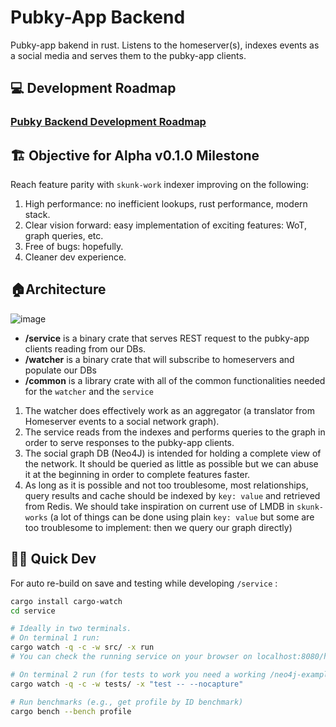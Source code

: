# Pubky-App Backend

Pubky-app bakend in rust. Listens to the homeserver(s), indexes events as a social media and serves them to the pubky-app clients.

## 💻 Development Roadmap

### [Pubky Backend Development Roadmap](https://github.com/pubky/pubky-app-backend/issues/1)

## 🏗️ Objective for Alpha v0.1.0 Milestone

Reach feature parity with `skunk-work` indexer improving on the following:

1. High performance: no inefficient lookups, rust performance, modern stack.
2. Clear vision forward: easy implementation of exciting features: WoT, graph queries, etc.
3. Free of bugs: hopefully.
4. Cleaner dev experience.

## 🏠Architecture

![image](https://github.com/user-attachments/assets/e516ceff-d28f-4d71-9123-96eb1725cd73)

- **/service** is a binary crate that serves REST request to the pubky-app clients reading from our DBs.
- **/watcher** is a binary crate that will subscribe to homeservers and populate our DBs
- **/common** is a library crate with all of the common functionalities needed for the `watcher` and the `service`

1. The watcher does effectively work as an aggregator (a translator from Homeserver events to a social network graph).
2. The service reads from the indexes and performs queries to the graph in order to serve responses to the pubky-app clients.
3. The social graph DB (Neo4J) is intended for holding a complete view of the network. It should be queried as little as possible but we can abuse it at the beginning in order to complete features faster.
4. As long as it is possible and not too troublesome, most relationships, query results and cache should be indexed by `key: value` and retrieved from Redis. We should take inspiration on current use of LMDB in `skunk-works` (a lot of things can be done using plain `key: value` but some are too troublesome to implement: then we query our graph directly)

## 👨‍💻 Quick Dev

For auto re-build on save and testing while developing `/service` :

```bash
cargo install cargo-watch
cd service

# Ideally in two terminals.
# On terminal 1 run:
cargo watch -q -c -w src/ -x run
# You can check the running service on your browser on localhost:8080/hello

# On terminal 2 run (for tests to work you need a working /neo4j-example instance with example dataset)
cargo watch -q -c -w tests/ -x "test -- --nocapture"

# Run benchmarks (e.g., get profile by ID benchmark)
cargo bench --bench profile
```
